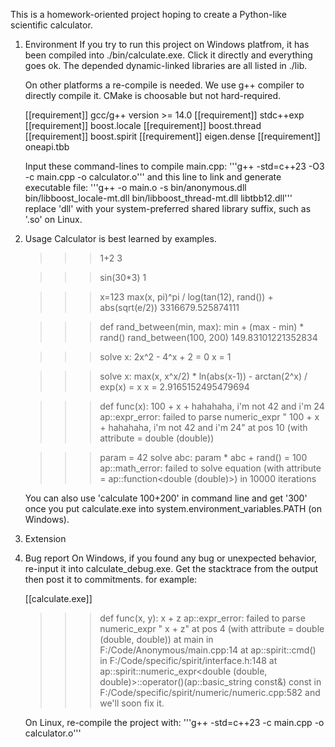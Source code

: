 This is a homework-oriented project hoping to create a Python-like scientific calculator.

1. Environment
   If you try to run this project on Windows platfrom, it has been compiled into ./bin/calculate.exe.
   Click it directly and everything goes ok. The depended dynamic-linked libraries are all listed in ./lib.

   On other platforms a re-compile is needed. We use g++ compiler to directly compile it. CMake is choosable but not hard-required.
   
   [[requirement]] gcc/g++ version >= 14.0
   [[requirement]] stdc++exp
   [[requirement]] boost.locale
   [[requirement]] boost.thread
   [[requirement]] boost.spirit
   [[requirement]] eigen.dense
   [[requirement]] oneapi.tbb

   Input these command-lines to compile main.cpp:
     '''g++ -std=c++23 -O3 -c main.cpp -o calculator.o'''
   and this line to link and generate executable file:
     '''g++ -o main.o -s bin/anonymous.dll bin/libboost_locale-mt.dll bin/libboost_thread-mt.dll libtbb12.dll'''
   replace 'dll' with your system-preferred shared library suffix, such as '.so' on Linux.

2. Usage
   Calculator is best learned by examples.

   >>> 1+2
   >>> 3

   >>> sin(30*3)
   >>> 1

   >>> x=123
   >>> max(x, pi)^pi / log(tan(12), rand()) + abs(sqrt(e/2))
   >>> 3316679.525874111

   >>> def rand_between(min, max): min + (max - min) * rand()
   >>> rand_between(100, 200)
   >>> 149.83101221352834

   >>> solve x: 2x^2 - 4^x + 2 = 0
   >>> x = 1
   
   >>> solve x: max(x, x^x/2) * ln(abs(x-1)) - arctan(2^x) / exp(x) = x
   >>> x = 2.9165152495479694

   >>> def func(x): 100 + x + hahahaha, i'm not 42 and i'm 24
   >>> ap::expr_error: failed to parse numeric_expr " 100 + x + hahahaha, i'm not 42 and i'm 24" at pos 10 (with attribute = double (double))

   >>> param = 42
   >>> solve abc: param * abc + rand() = 100
   >>> ap::math_error: failed to solve equation (with attribute = ap::function<double (double)>) in 10000 iterations

   You can also use 'calculate 100+200' in command line and get '300' once you put calculate.exe into system.environment_variables.PATH (on Windows).

3. Extension

4. Bug report
   On Windows, if you found any bug or unexpected behavior, re-input it into calculate_debug.exe. Get the stacktrace from the output then post it to commitments.
   for example:
   
   [[calculate.exe]]
   >>> def func(x, y): x + z
   >>> ap::expr_error: failed to parse numeric_expr " x + z" at pos 4 (with attribute = double (double, double))
      at main in F:/Code/Anonymous/main.cpp:14
      at ap::spirit::cmd() in F:/Code/specific/spirit/interface.h:148
      at ap::spirit::numeric_expr<double (double, double)>::operator()(ap::basic_string<char> const&) const in F:/Code/specific/spirit/numeric/numeric.cpp:582
   and we'll soon fix it.
   
   On Linux, re-compile the project with:
     '''g++ -std=c++23 -c main.cpp -o calculator.o'''
   
   
   

